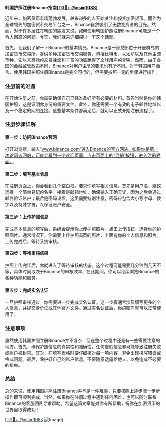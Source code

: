 **韩国护照注册Binance指南[[TG💪+ @esim1088](https://t.me/s/esim1088)]**

近年来，加密货币市场蓬勃发展，越来越多的人开始关注和投资加密货币。而作为全球领先的加密货币交易平台之一，Binance自然吸引了无数投资者的目光。然而，对于许多居住在韩国的朋友来说，如何使用韩国护照注册Binance可能是一个令人困惑的问题。今天，我们就来详细探讨一下这个话题。

首先，让我们了解一下Binance的基本情况。Binance是一家总部位于开曼群岛的加密货币交易所，提供多种加密货币交易服务，包括比特币、以太坊以及其他主流币种。它以其高效的交易速度和丰富的功能赢得了全球用户的青睐。然而，由于各国的金融监管政策不同，Binance对用户注册的要求也有所不同。对于韩国用户而言，使用韩国护照注册Binance是完全可行的，但需要按照一定的步骤进行操作。

### 注册前的准备

在开始注册之前，你需要确保自己已经准备好所有必要的材料。首先当然是你的韩国护照，这是证明你身份的重要文件。此外，你还需要一个有效的电子邮件地址以及一个稳定的网络连接。这些基本条件都满足后，就可以正式开始注册流程了。

### 注册步骤详解

#### 第一步：访问Binance官网

打开浏览器，输入“www.binance.com”进入Binance的官方网站。如果你是第一次访问该网站，可能会看到一个欢迎页面。点击页面上的“注册”按钮，进入注册界面。

#### 第二步：填写基本信息

在注册页面上，你会看到几个空白框，要求你填写相关信息。首先是用户名，建议选择一个简单易记的名字；接着是邮箱地址，确保输入正确无误，因为之后会通过邮件验证账户；最后是密码设置，这里需要特别注意，密码应包含大小写字母、数字以及特殊字符，以保证账户安全。

#### 第三步：上传护照信息

完成基本信息的填写后，系统会提示你上传护照照片。点击上传按钮，选择你的护照图片。通常情况下，你需要上传护照首页的照片，上面有你的个人信息和照片。上传完成后，等待系统审核。

#### 第四步：等待审核结果

护照上传完毕后，你就进入了等待审核的状态。这个过程可能需要几分钟到几天不等，具体时间取决于Binance的审核效率。在此期间，你可以继续浏览Binance的各种功能和服务。

#### 第五步：完成实名认证

一旦护照审核通过，你需要进一步完成实名认证。这一步骤通常涉及填写更多的个人信息，并提交身份证或其他官方文件。通过实名认证后，你的账户就可以正常使用了。

### 注意事项

虽然使用韩国护照注册Binance并不复杂，但在整个过程中还是有一些需要注意的地方。首先，确保护照信息的真实性和准确性，任何虚假信息都可能导致注册失败或账户被封禁。其次，在填写表格时要仔细核对每一项内容，避免出现拼写错误或格式问题。最后，保护好自己的账户信息，不要随意透露给他人，以免造成不必要的损失。

### 总结

总的来说，使用韩国护照注册Binance并不是一件难事，只要按照上述步骤一步步操作即可顺利完成。当然，如果你在注册过程中遇到任何困难，也可以随时联系Binance的客服团队寻求帮助。希望这篇文章能对你有所帮助，祝你在加密货币的世界里取得成功！

[[TG💪+ @esim1088](https://t.me/s/esim1088) ![Image](https://i.postimg.cc/4NQfJmqS/Snipaste-2025-05-13-00-14-12.png)]